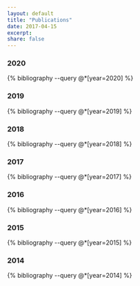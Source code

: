 ```yaml
---
layout: default
title: "Publications"
date: 2017-04-15
excerpt:
share: false
---
```


### 2020

{% bibliography --query @*[year=2020] %}

### 2019

{% bibliography --query @*[year=2019] %}

### 2018

{% bibliography --query @*[year=2018] %}

### 2017

{% bibliography --query @*[year=2017] %}

### 2016

{% bibliography --query @*[year=2016] %}

### 2015

{% bibliography --query @*[year=2015] %}

### 2014

{% bibliography --query @*[year=2014] %}
